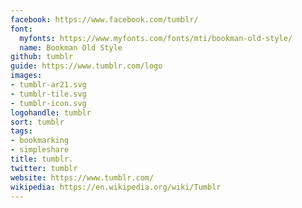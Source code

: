 ```yaml
---
facebook: https://www.facebook.com/tumblr/
font:
  myfonts: https://www.myfonts.com/fonts/mti/bookman-old-style/
  name: Bookman Old Style
github: tumblr
guide: https://www.tumblr.com/logo
images:
- tumblr-ar21.svg
- tumblr-tile.svg
- tumblr-icon.svg
logohandle: tumblr
sort: tumblr
tags:
- bookmarking
- simpleshare
title: tumblr.
twitter: tumblr
website: https://www.tumblr.com/
wikipedia: https://en.wikipedia.org/wiki/Tumblr
---
```

